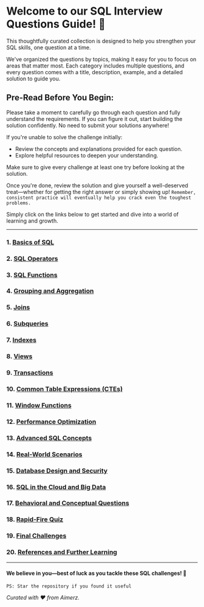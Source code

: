 # Welcome to our SQL Interview Questions Guide! 🎉

This thoughtfully curated collection is designed to help you strengthen your SQL skills, one question at a time.

We've organized the questions by topics, making it easy for you to focus on areas that matter most. Each category includes multiple questions, and every question comes with a title, description, example, and a detailed solution to guide you.

## Pre-Read Before You Begin:
Please take a moment to carefully go through each question and fully understand the requirements. If you can figure it out, start building the solution confidently. No need to submit your solutions anywhere!

If you're unable to solve the challenge initially:

- Review the concepts and explanations provided for each question.
- Explore helpful resources to deepen your understanding.

Make sure to give every challenge at least one try before looking at the solution.

Once you're done, review the solution and give yourself a well-deserved treat—whether for getting the right answer or simply showing up! `Remember, consistent practice will eventually help you crack even the toughest problems.`

Simply click on the links below to get started and dive into a world of learning and growth.

---

### 1. [Basics of SQL](./Resources/basics-of-sql.md)
### 2. [SQL Operators](./Resources/sql-operators.md)
### 3. [SQL Functions](./Resources/sql-functions.md)
### 4. [Grouping and Aggregation](./Resources/grouping-and-aggregation.md)
### 5. [Joins](./Resources/joins.md)
### 6. [Subqueries](./Resources/subqueries.md)
### 7. [Indexes](./Resources/indexes.md)
### 8. [Views](./Resources/views.md)
### 9. [Transactions](./Resources/transactions.md)
### 10. [Common Table Expressions (CTEs)](./Resources/cte.md)
### 11. [Window Functions](./Resources/window-functions.md)
### 12. [Performance Optimization](./Resources/performance-optimization.md)
### 13. [Advanced SQL Concepts](./Resources/advanced-sql-concepts.md)
### 14. [Real-World Scenarios](./Resources/real-world-scenarios.md)
### 15. [Database Design and Security](./Resources/database-design-and-security.md)
### 16. [SQL in the Cloud and Big Data](./Resources/sql-in-cloud-and-bigdata.md)
### 17. [Behavioral and Conceptual Questions](./Resources/behavioral-and-conceptual-questions.md)
### 18. [Rapid-Fire Quiz](./Resources/rapid-fire-quiz.md)
### 19. [Final Challenges](./Resources/final-challenges.md)
### 20. [References and Further Learning](./Resources/references.md)

---

#### We believe in you—best of luck as you tackle these SQL challenges! 🌟

`PS: Star the repository if you found it useful`

_Curated with ❤️ from Aimerz._
